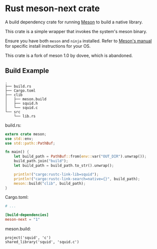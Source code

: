 # Rust meson-next crate

A build dependency crate for running [Meson](https://mesonbuild.com/index.html) to build a native library.

This crate is a simple wrapper that invokes the system's meson binary.

Ensure you have both `meson` and `ninja` installed. Refer to [Meson's manual](https://mesonbuild.com/SimpleStart.html) for specific install instructions for your OS.

This crate is a fork of meson 1.0 by dovee, which is abandoned.

## Build Example

```text
.
├── build.rs
├── Cargo.toml
├── clib
│   ├── meson.build
│   ├── squid.h
│   └── squid.c
└── src
    └── lib.rs
```

build.rs:

```rust
extern crate meson;
use std::env;
use std::path::PathBuf;

fn main() {
    let build_path = PathBuf::from(env::var("OUT_DIR").unwrap());
    build_path.join("build");
    let build_path = build_path.to_str().unwrap();

    println!("cargo:rustc-link-lib=squid");
    println!("cargo:rustc-link-search=native={}", build_path);
    meson::build("clib", build_path);
}
```

Cargo.toml:

```toml
# ...

[build-dependencies]
meson-next = "1"
```

meson.build:

```text
project('squid', 'c')
shared_library('squid', 'squid.c')
```
